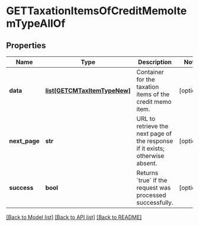 # GETTaxationItemsOfCreditMemoItemTypeAllOf

## Properties
Name | Type | Description | Notes
------------ | ------------- | ------------- | -------------
**data** | [**list[GETCMTaxItemTypeNew]**](GETCMTaxItemTypeNew.md) | Container for the taxation items of the credit memo item.  | [optional] 
**next_page** | **str** | URL to retrieve the next page of the response if it exists; otherwise absent.  | [optional] 
**success** | **bool** | Returns &#x60;true&#x60; if the request was processed successfully. | [optional] 

[[Back to Model list]](../README.md#documentation-for-models) [[Back to API list]](../README.md#documentation-for-api-endpoints) [[Back to README]](../README.md)


